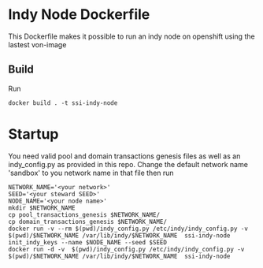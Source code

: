 # Indy Node Dockerfile

This Dockerfile makes it possible to run an indy node on openshift using the lastest von-image

## Build

Run 
```
docker build . -t ssi-indy-node
```

# Startup

You need valid pool and domain transactions genesis files as well as an indy_config.py as provided in this repo. Change the default network name 'sandbox' to you network name in that file then run

```
NETWORK_NAME='<your network>'
SEED='<your steward SEED>'
NODE_NAME='<your node name>'
mkdir $NETWORK_NAME
cp pool_transactions_genesis $NETWORK_NAME/
cp domain_transactions_genesis $NETWORK_NAME/
docker run -v --rm $(pwd)/indy_config.py /etc/indy/indy_config.py -v $(pwd)/$NETWORK_NAME /var/lib/indy/$NETWORK_NAME  ssi-indy-node init_indy_keys --name $NODE_NAME --seed $SEED
docker run -d -v  $(pwd)/indy_config.py /etc/indy/indy_config.py -v $(pwd)/$NETWORK_NAME /var/lib/indy/$NETWORK_NAME  ssi-indy-node

```
